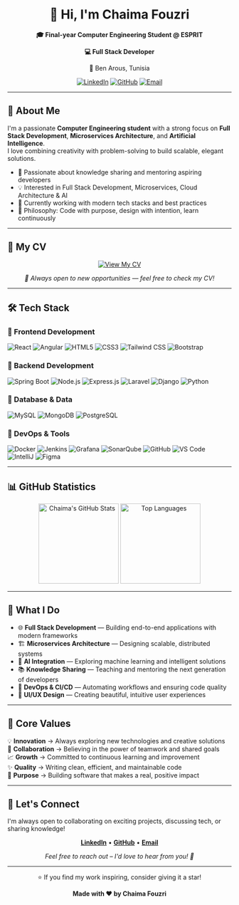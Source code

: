 <div align="center">
  <h1>👋 Hi, I'm Chaima Fouzri</h1>
  <p><strong>🎓 Final-year Computer Engineering Student @ ESPRIT</strong></p>
  <p><strong>💻 Full Stack Developer</strong></p>
  <p>📍 Ben Arous, Tunisia</p>
  
  [![LinkedIn](https://img.shields.io/badge/LinkedIn-0A66C2?style=for-the-badge&logo=linkedin&logoColor=white)](https://www.linkedin.com/in/chayma-fouzri/)
  [![GitHub](https://img.shields.io/badge/GitHub-181717?style=for-the-badge&logo=github&logoColor=white)](https://github.com/FouzriChayma)
  [![Email](https://img.shields.io/badge/Email-EA4335?style=for-the-badge&logo=gmail&logoColor=white)](mailto:chayma.fouzri@esprit.tn)
</div>

---

## 🚀 About Me

I'm a passionate **Computer Engineering student** with a strong focus on **Full Stack Development**, **Microservices Architecture**, and **Artificial Intelligence**.  
I love combining creativity with problem-solving to build scalable, elegant solutions.

- 🎯 Passionate about knowledge sharing and mentoring aspiring developers  
- 💡 Interested in Full Stack Development, Microservices, Cloud Architecture & AI  
- 🧩 Currently working with modern tech stacks and best practices  
- 🧠 Philosophy: Code with purpose, design with intention, learn continuously  

---

## 📄 My CV

<div align="center">
  <a href="https://github.com/FouzriChayma/FouzriChayma/raw/main/CV_Chaima_Fouzr_version_français.pdf" target="_blank">
    <img src="https://img.shields.io/badge/View%20My%20CV-FF5733?style=for-the-badge&logo=adobeacrobatreader&logoColor=white" alt="View My CV">
  </a>
  <p><em>💬 Always open to new opportunities — feel free to check my CV!</em></p>
</div>

---

## 🛠️ Tech Stack

### 🎨 Frontend Development
![React](https://img.shields.io/badge/React-61DAFB?style=flat-square&logo=react&logoColor=black)
![Angular](https://img.shields.io/badge/Angular-DD0031?style=flat-square&logo=angular&logoColor=white)
![HTML5](https://img.shields.io/badge/HTML5-E34C26?style=flat-square&logo=html5&logoColor=white)
![CSS3](https://img.shields.io/badge/CSS3-1572B6?style=flat-square&logo=css3&logoColor=white)
![Tailwind CSS](https://img.shields.io/badge/Tailwind-06B6D4?style=flat-square&logo=tailwindcss&logoColor=white)
![Bootstrap](https://img.shields.io/badge/Bootstrap-7952B3?style=flat-square&logo=bootstrap&logoColor=white)

### 🔧 Backend Development
![Spring Boot](https://img.shields.io/badge/Spring%20Boot-6DB33F?style=flat-square&logo=springboot&logoColor=white)
![Node.js](https://img.shields.io/badge/Node.js-339933?style=flat-square&logo=node.js&logoColor=white)
![Express.js](https://img.shields.io/badge/Express.js-000000?style=flat-square&logo=express&logoColor=white)
![Laravel](https://img.shields.io/badge/Laravel-FF2D20?style=flat-square&logo=laravel&logoColor=white)
![Django](https://img.shields.io/badge/Django-092E20?style=flat-square&logo=django&logoColor=white)
![Python](https://img.shields.io/badge/Python-3776AB?style=flat-square&logo=python&logoColor=white)

### 💾 Database & Data
![MySQL](https://img.shields.io/badge/MySQL-4479A1?style=flat-square&logo=mysql&logoColor=white)
![MongoDB](https://img.shields.io/badge/MongoDB-47A248?style=flat-square&logo=mongodb&logoColor=white)
![PostgreSQL](https://img.shields.io/badge/PostgreSQL-336791?style=flat-square&logo=postgresql&logoColor=white)

### 🚀 DevOps & Tools
![Docker](https://img.shields.io/badge/Docker-2496ED?style=flat-square&logo=docker&logoColor=white)
![Jenkins](https://img.shields.io/badge/Jenkins-D24939?style=flat-square&logo=jenkins&logoColor=white)
![Grafana](https://img.shields.io/badge/Grafana-F46800?style=flat-square&logo=grafana&logoColor=white)
![SonarQube](https://img.shields.io/badge/SonarQube-4E9BCD?style=flat-square&logo=sonarqube&logoColor=white)
![GitHub](https://img.shields.io/badge/GitHub-181717?style=flat-square&logo=github&logoColor=white)
![VS Code](https://img.shields.io/badge/VS%20Code-007ACC?style=flat-square&logo=visualstudiocode&logoColor=white)
![IntelliJ](https://img.shields.io/badge/IntelliJ-000000?style=flat-square&logo=intellijidea&logoColor=white)
![Figma](https://img.shields.io/badge/Figma-F24E1E?style=flat-square&logo=figma&logoColor=white)

---

## 📊 GitHub Statistics

<div align="center">
  <img height="180em" src="https://github-readme-stats.vercel.app/api?username=FouzriChayma&show_icons=true&theme=tokyonight&hide_border=true" alt="Chaima's GitHub Stats" />
  <img height="180em" src="https://github-readme-stats.vercel.app/api/top-langs/?username=FouzriChayma&layout=compact&theme=tokyonight&hide_border=true" alt="Top Languages" />
</div>

---

## 💼 What I Do

- 🌐 **Full Stack Development** — Building end-to-end applications with modern frameworks  
- 🏗️ **Microservices Architecture** — Designing scalable, distributed systems  
- 🤖 **AI Integration** — Exploring machine learning and intelligent solutions  
- 📚 **Knowledge Sharing** — Teaching and mentoring the next generation of developers  
- 🔄 **DevOps & CI/CD** — Automating workflows and ensuring code quality  
- 🎨 **UI/UX Design** — Creating beautiful, intuitive user experiences  

---

## 🌟 Core Values

💡 **Innovation** → Always exploring new technologies and creative solutions  
🤝 **Collaboration** → Believing in the power of teamwork and shared goals  
📈 **Growth** → Committed to continuous learning and improvement  
✨ **Quality** → Writing clean, efficient, and maintainable code  
🎯 **Purpose** → Building software that makes a real, positive impact  

---

## 🔗 Let's Connect

I'm always open to collaborating on exciting projects, discussing tech, or sharing knowledge!

<div align="center">
  
  **[LinkedIn](https://www.linkedin.com/in/chayma-fouzri/)** • **[GitHub](https://github.com/FouzriChayma)** • **[Email](mailto:chayma.fouzri@esprit.tn)**

  <p><em>Feel free to reach out – I'd love to hear from you! 🚀</em></p>
</div>

---

<div align="center">
  <p>⭐ If you find my work inspiring, consider giving it a star!</p>
  <p><strong>Made with ❤️ by Chaima Fouzri</strong></p>
</div>
